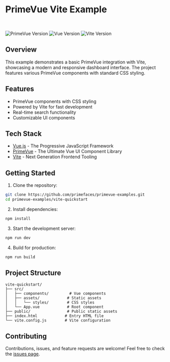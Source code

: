 # PrimeVue Vite Example

<br />

<div align="start">
  
![PrimeVue Version](https://img.shields.io/badge/PrimeVue-v4.2.5-blue)
![Vue Version](https://img.shields.io/badge/Vue.js-v3.4.27-42b883)
![Vite Version](https://img.shields.io/badge/Vite-v5.2.13-646cff)

</div>

## Overview

This example demonstrates a basic PrimeVue integration with Vite, showcasing a modern and responsive dashboard interface. The project features various PrimeVue components with standard CSS styling.

## Features

- PrimeVue components with CSS styling
- Powered by Vite for fast development
- Real-time search functionality
- Customizable UI components

## Tech Stack

- [Vue.js](https://vuejs.org/) - The Progressive JavaScript Framework
- [PrimeVue](https://primevue.org/) - The Ultimate Vue UI Component Library
- [Vite](https://vitejs.dev/) - Next Generation Frontend Tooling

## Getting Started

1. Clone the repository:

```bash
git clone https://github.com/primefaces/primevue-examples.git
cd primevue-examples/vite-quickstart
```

2. Install dependencies:

```bash
npm install
```

3. Start the development server:

```bash
npm run dev
```

4. Build for production:

```bash
npm run build
```

## Project Structure

```
vite-quickstart/
├── src/
│   ├── components/         # Vue components
│   ├── assets/            # Static assets
│   │   └── styles/        # CSS styles
│   └── App.vue            # Root component
├── public/                # Public static assets
├── index.html            # Entry HTML file
└── vite.config.js        # Vite configuration
```

## Contributing

Contributions, issues, and feature requests are welcome! Feel free to check the [issues page](https://github.com/primefaces/primevue-examples/issues).
